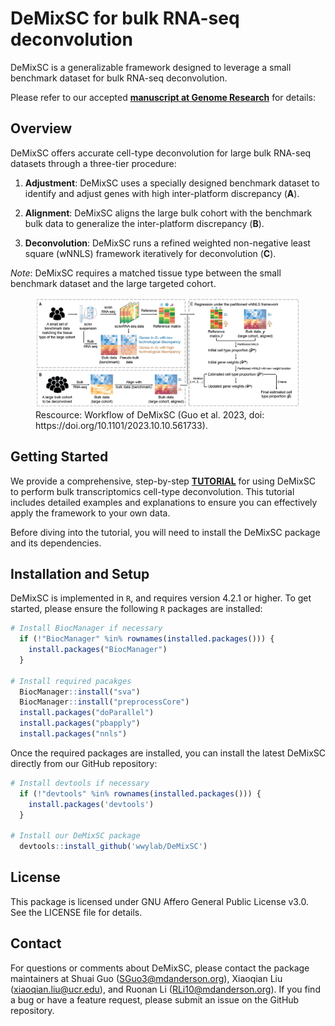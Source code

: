 # DeMixSC for bulk RNA-seq deconvolution

DeMixSC is a generalizable framework designed to leverage a small benchmark dataset for bulk RNA-seq deconvolution.

Please refer to our accepted **[manuscript at Genome Research](https://genome.cshlp.org/content/early/2024/11/22/gr.278822.123.abstract)** for details: 

## Overview

DeMixSC offers accurate cell-type deconvolution for large bulk RNA-seq datasets through a three-tier procedure:

1. **Adjustment**: DeMixSC uses a specially designed benchmark dataset to identify and adjust genes with high inter-platform discrepancy (**A**).

2. **Alignment**: DeMixSC aligns the large bulk cohort with the benchmark bulk data to generalize the inter-platform discrepancy (**B**).

3. **Deconvolution**: DeMixSC runs a refined weighted non-negative least square (wNNLS) framework iteratively for deconvolution  (**C**).

*Note*: DeMixSC requires a matched tissue type between the small benchmark dataset and the large targeted cohort.

<figure>
  <img src="./figures/DeMixSC_framework.jpg" width="700px"/>
  <figcaption>Rescource: Workflow of DeMixSC (Guo et al. 2023, doi: https://doi.org/10.1101/2023.10.10.561733).</figcaption>
</figure>

## Getting Started

We provide a comprehensive, step-by-step **[TUTORIAL](https://wwylab.github.io/DeMixSC/)** for using DeMixSC to perform bulk transcriptomics cell-type deconvolution. This tutorial includes detailed examples and explanations to ensure you can effectively apply the framework to your own data.

Before diving into the tutorial, you will need to install the DeMixSC package and its dependencies.

## Installation and Setup

DeMixSC is implemented in `R`, and requires version 4.2.1 or higher. To get started, please ensure the following `R` packages are installed:

```r
# Install BiocManager if necessary
  if (!"BiocManager" %in% rownames(installed.packages())) {
    install.packages("BiocManager")
  }
  
# Install required pacakges
  BiocManager::install("sva")
  BiocManager::install("preprocessCore")
  install.packages("doParallel")
  install.packages("pbapply")
  install.packages("nnls")
```

Once the required packages are installed, you can install the latest DeMixSC directly from our GitHub repository:

```r
# Install devtools if necessary
  if (!"devtools" %in% rownames(installed.packages())) {
    install.packages('devtools')
  }

# Install our DeMixSC package
  devtools::install_github('wwylab/DeMixSC')
```

## License

This package is licensed under GNU Affero General Public License v3.0. See the LICENSE file for details. 

## Contact

For questions or comments about DeMixSC, please contact the package maintainers at Shuai Guo (<SGuo3@mdanderson.org>), Xiaoqian Liu (<xiaoqian.liu@ucr.edu>), and Ruonan Li (<RLi10@mdanderson.org>). If you find a bug or have a feature request, please submit an issue on the GitHub repository.

